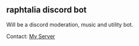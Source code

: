 <h2>raphtalia discord bot</h2>
<p>Will be a discord moderation, music and utility bot.</p>
<p> Contact: <span><a href="https://discord.gg/ZURcscg">My Server</span></p>
